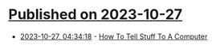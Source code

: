 # [Published on 2023-10-27](index.md)

* [2023-10-27, 04:34:18](https://lobste.rs/s/6ju8ro/how_tell_stuff_computer) - [How To Tell Stuff To A Computer](http://www.lisperati.com/tellstuff/index.html)
